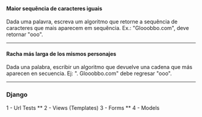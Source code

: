 #### Maior sequência de caracteres iguais

Dada uma palavra, escreva um algoritmo que retorne a sequência de caracteres
que mais aparecem em sequência. Ex.: "Glooobbo.com", deve retornar "ooo".

----------------------------------------------------------------

#### Racha más larga de los mismos personajes

Dada una palabra, escribir un algoritmo que devuelve una cadena que más
aparecen en secuencia. Ej: ". Glooobbo.com" debe regresar "ooo".


----------------------------------------------------------------

### Django

1 - Url Tests
** 2 - Views (Templates)
3 - Forms
** 4 - Models
